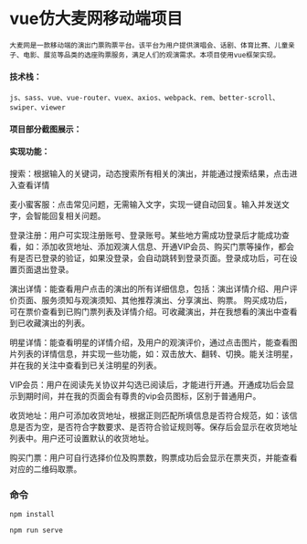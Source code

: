 # vue仿大麦网移动端项目
    大麦网是一款移动端的演出门票购票平台。该平台为用户提供演唱会、话剧、体育比赛、儿童亲子、电影、展览等品类的选座购票服务，满足人们的观演需求。本项目使用vue框架实现。

#### 技术栈：
    js、sass、vue、vue-router、vuex、axios、webpack、rem、better-scroll、swiper、viewer
    
#### 项目部分截图展示：


#### 实现功能：

搜索：根据输入的关键词，动态搜索所有相关的演出，并能通过搜索结果，点击进入查看详情

麦小蜜客服：点击常见问题，无需输入文字，实现一键自动回复。输入并发送文字，会智能回复相关问题。

登录注册：用户可实现注册账号、登录账号。某些地方需成功登录后才能成功查看，如：添加收货地址、添加观演人信息、开通VIP会员、购买门票等操作，都会有是否已登录的验证，如果没登录，会自动跳转到登录页面。登录成功后，可在设置页面退出登录。

演出详情：能查看用户点击的演出的所有详细信息，包括：演出详情介绍、用户评价页面、服务须知与观演须知、其他推荐演出、分享演出、购票。 购买成功后，可在票价查看到已购门票列表及详情介绍。可收藏演出，并在我想看的演出中查看到已收藏演出的列表。

明星详情：能查看明星的详情介绍，及用户的观演评价，通过点击图片，能查看图片列表的详情信息，并实现一些功能，如：双击放大、翻转、切换。能关注明星，并在我的关注中查看到已关注明星的列表。

VIP会员：用户在阅读先关协议并勾选已阅读后，才能进行开通。开通成功后会显示到期时间，并在我的页面会有尊贵的vip会员图标，区别于普通用户。

收货地址：用户可添加收货地址，根据正则匹配所填信息是否符合规范，如：该信息是否为空，是否符合字数要求、是否符合验证规则等。保存后会显示在收货地址列表中。用户还可设置默认的收货地址。

购买门票：用户可自行选择价位及购票数，购票成功后会显示在票夹页，并能查看对应的二维码取票。


### 命令

```
npm install

npm run serve
```
